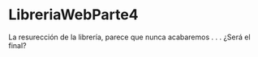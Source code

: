 # LibreriaWebParte4
La resurección de la librería, parece que nunca acabaremos . . . ¿Será el final?
